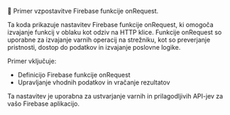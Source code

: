 
 🚀 Primer vzpostavitve Firebase funkcije onRequest.
 
 Ta koda prikazuje nastavitev Firebase funkcije onRequest,
 ki omogoča izvajanje funkcij v oblaku kot odziv na HTTP klice.
 Funkcije onRequest so uporabne za izvajanje varnih operacij na strežniku,
 kot so preverjanje pristnosti, dostop do podatkov in izvajanje poslovne logike.
 
 Primer vključuje:
 - Definicijo Firebase funkcije onRequest
 - Upravljanje vhodnih podatkov in vračanje rezultatov
 
 Ta nastavitev je uporabna za ustvarjanje varnih in prilagodljivih API-jev
 za vašo Firebase aplikacijo.
 